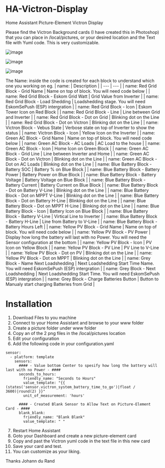 # HA-Victron-Display
Home Assistant Picture-Element Victron Display

Please find the Victron Background cards (I have created this in Photoshop) that you can place in /local/pictures, or your desired location and the Text file with Yuml code. This is very customizable. 

![image](https://github.com/johanndurandsa/HA-Victron-Display/assets/98578816/36982e17-b636-45ec-bb02-df3cc8b80773)

![image](https://github.com/johanndurandsa/HA-Victron-Display/assets/98578816/26caa743-b068-4395-89ad-a3260a460ee8)

![image](https://github.com/johanndurandsa/HA-Victron-Display/assets/98578816/a252308f-fa44-4d4b-b34b-b205cd961496)

The Name: inside the code is created for each block to understand which one you working on
eg.
| name: | Description |
   | --- | --- |
   | name: Red Grid Block - Grid Name | Name on top of block. You will need code below |
   | name: Red Grid Block - Eskom Grid Watt | Grid Value from Inverter |
   | name: Red Grid Block - Load Shedding | Loadshedding stage. You will need EskomSePush (ESP) intergration |
   | name: Red Grid Block - Icon | Eskom Tower Icon on Red Block |
   | name: Red Grid Block - Line | Line between Grid and Inverter |
   | name: Red Grid Block - Dot on Grid | Blinking dot on the Line |
   | name: Red Grid Block - Dot on Victron | Blinking dot on the Line |
   | name: Victron Block - Vebus State | Verbose state on top of Inverter to show the status |
   | name: Victron Block - Icon | Yellow Icon on the Inverter |
   | name: Green AC Block - Grid Name | Name on top of block. You will need code below |
   | name: Green AC Block - AC Loads | AC Load to the house |
   | name: Green AC Block - Icon | Home Icon on Green Block |
   | name: Green AC Block - Grid Line | Line between Inverter and Home |
   | name: Green AC Block - Dot on Victron | Blinking dot on the Line |
   | name: Green AC Block - Dot on AC Loads | Blinking dot on the Line |
   | name: Blue Battery Block - Battery SOC | Battery % on Blue Block |
   | name: Blue Battery Block - Battery Power | Battery Power on Blue Block |
   | name: Blue Battery Block - Battery Voltage | Battery Voltage on Blue Block |
   | name: Blue Battery Block - Battery Current | Battery Current on Blue Block |
   | name: Blue Battery Block - Dot on Battery V-Line | Blinking dot on the Line |
   | name: Blue Battery Block - Dot on MPPT V-Line | Blinking dot on the Line |
   | name: Blue Battery Block - Dot on Battery H-Line | Blinking dot on the Line |
   | name: Blue Battery Block - Dot on MPPT H-Line | Blinking dot on the Line |
   | name: Blue Battery Block - Icon | Battery Icon on Blue Block |
   | name: Blue Battery Block - Battery V-Line | Virtical Line to Inverter |
   | name: Blue Battery Block - Battery H-Line | Line from Battery to V-Line |
   | name: Blue Battery Block - Battery Hours Left | 
   | name: Yellow PV Block - Grid Name | Name on top of block. You will need code below |
   | name: Yellow PV Block - PV Power | Display how long the battery will last with no Power. You will need the Sensor configuration at the bottom |
   | name: Yellow PV Block - Icon | PV Icon on Yellow Block |
   | name: Yellow PV Block - PV Line | PV Line to V-Line |
   | name: Yellow PV Block - Dot on PV | Blinking dot on the Line |
   | name: Yellow PV Block - Dot on MPPT | Blinking dot on the Line |
   | name: Grey Block - Name Next Loadshedding | Next Loadshedding Start Time Name. You will need EskomSePush (ESP) intergration |
   | name: Grey Block - Next Loadshedding | Next Loadshedding Start Time. You will need EskomSePush (ESP) intergration |
   | name: Grey Block - Charge Batteries Button | Button to Manualy start charging Batteries from Grid |

# Installation
1. Download Files to you machine
2. Connect to your Home Assistant and browse to your www folder
3. Create a picture folder under www folder
4. Copy an of the 2 png files in the /local/pictures location
5. Edit your configuration 
6. Add the following code in your configuration.yaml
```
sensor:
  - platform: template
    sensors:
      #### - Value bottom Center to spesify how long the battery will last with no Power - ####
      seconds_to_hours:
        friendly_name: "Seconds to Hours"
        value_template: "{{ (states('sensor.victron_system_battery_time_to_go')|float / 3600)|round(2) }}"
        unit_of_measurement: 'hours'

      #### - Created Blank Sensor to Allow Text on Picture-Element Card - ####
      blank_blank:
        friendly_name: "Blank Blank"
        value_template: " "
```
7. Restart Home Assistant
8. Goto your Dashboard and create a new picture-element card
9. Copy and past the Victron yuml code in the text file in this new card
10. Save your card and test.
11. You can customize as your liking.

Thanks
Johann du Rand
